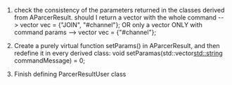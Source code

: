 1) check the consistency of the parameters returned in the classes derived from AParcerResult.
      should I return a vector with the whole command  --> vector<string> vec = {"JOIN", "#channel"};
                                                                              OR
      only a vector ONLY with command params           --> vector<string> vec = {"#channel"};

2) Create a purely virtual function setParams() in AParcerResult, and then redefine it in every derived class:
      void setParamas(std::vector<std::string> commandMessage) = 0;

3) Finish defining ParcerResultUser class


